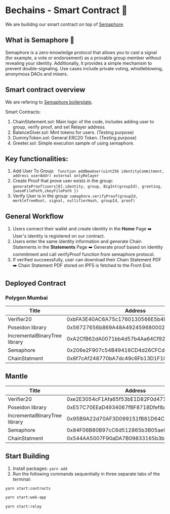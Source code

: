 # Bechains - Smart Contract 📝

We are builidng our smart contract on top of [Semaphore](https://semaphore.appliedzkp.org/).

## What is Semaphore 🐉

Semaphore is a zero-knowledge protocol that allows you to cast a signal (for example, a vote or endorsement) as a provable group member without revealing your identity. Additionally, it provides a simple mechanism to prevent double-signaling. Use cases include private voting, whistleblowing, anonymous DAOs and mixers.

## Smart contract overview

We are refering to [Semaphore boilerplate](https://github.com/semaphore-protocol/boilerplate).

Smart Contracts:

1. ChainStatement.sol: Main logic of the code, includes adding user to group, verify proof, and set Relayer address.
2. BalanceGiver.sol: Mint tokens for users. (Testing purpose)
3. DummyToken.sol: General ERC20 Token. (Testing purpose)
4. Greeter.sol: Simple execution sample of using semaphore.

## Key functionalities:

1. Add User To Group: ` function addNewUser(uint256 identityCommitment, address userAddr) external onlyRelayer`
2. Create Proof that prove user exists in the group: `generateProof(users[0].identity, group, BigInt(groupId), greeting, {wasmFilePath,zkeyFilePath })`
3. Verify User is in the group: `semaphore.verifyProof(groupId, merkleTreeRoot, signal, nullifierHash, groupId, proof)`

## General Workflow

1. Users connect their wallet and create identity in the **Home** Page ➡️ User's identity is registered on our contract.
2. Users enter the same identity information and generate Chain Statements in the **Statements** Page ➡️ Generate proof based on identity commitment and call verifyProof function from semaphore protocol.
3. If verified succeessfully, user can download their Chain Statement PDF ➡️ Chain Statement PDF stored on IPFS is fetched to the Front End.

## Deployed Contract

### Polygon Mumbai

| Title                         | Address                                    |
| ----------------------------- | ------------------------------------------ |
| Verifier20                    | 0xbFA3E40AC6A75c1760130566E5b4DC5EB8890eaC |
| Poseidon library              | 0x56727656b869A48A4924596800020B9b500CB0fC |
| IncrementalBinaryTree library | 0xA2CfB62dA0071bb4d57b4Aa64Cf920a35CA99fDD |
| Semaphore                     | 0x206e2F907c54B49416CD4d26CFCdCa656E528dD2 |
| ChainStatment                 | 0x6f7cAf248770bA7dc49c6Fb13D1F10658758BED3 |


## Mantle

| Title                         | Address                                    |
| ----------------------------- | ------------------------------------------ |
| Verifier20                    | 0xe2E3054cF1Afa65f53bE1D82F0d4714Eb31D268a |
| Poseidon library              | 0xE57C70EEaD4934067fBF8718Dfef8aa4E44C4310 |
| IncrementalBinaryTree library | 0x95B9A22d70AF3D099151fB81D64C7A504C18e61B |
| Semaphore                     | 0x84F06B80B97cC6d512865b3B05ae92ecAB2A4A62 |
| ChainStatment                 | 0x544AA5007F90aDA7B09833165b3b2771aa1f59aF |

## Start Building

1. Install packages: `yarn add`
2. Run the following commands sequentially in three separate tabs of the terminal:

```bash
yarn start:contracts
```

```bash
yarn start:web-app
```

```bash
yarn start:relay
```
